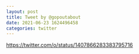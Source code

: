 ```yaml
--- 
layout: post 
title: Tweet by @gopoutabout 
date: 2021-06-23 1624496458 
categories: twitter 
--- 
```

https://twitter.com/o/status/1407866283383795716